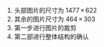 <ol>
    <li>头部图片的尺寸为 1477 × 622</li>
    <li>其余的图片尺寸为 464 × 303</li>
    <li>第一步进行图片的裁剪</li>
    <li>第二部进行整体结构的确认</li>
</ol>